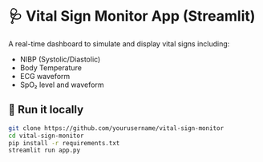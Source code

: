# 🩺 Vital Sign Monitor App (Streamlit)

A real-time dashboard to simulate and display vital signs including:
- NIBP (Systolic/Diastolic)
- Body Temperature
- ECG waveform
- SpO₂ level and waveform

## 🚀 Run it locally
```bash
git clone https://github.com/yourusername/vital-sign-monitor
cd vital-sign-monitor
pip install -r requirements.txt
streamlit run app.py
